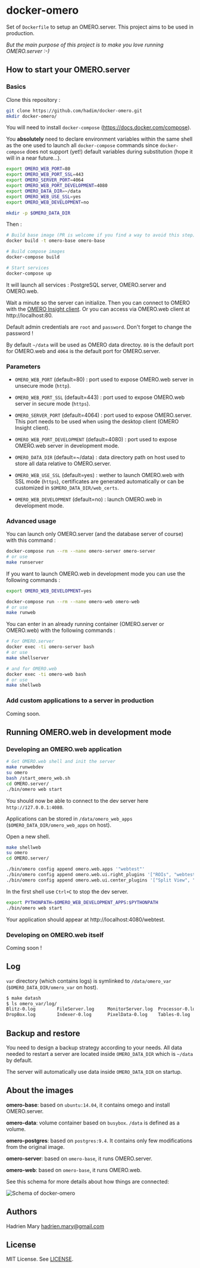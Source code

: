 # docker-omero

Set of `Dockerfile` to setup an OMERO.server. This project aims to be used in production.

_But the main purpose of this project is to make you love running OMERO.server :-)_

## How to start your OMERO.server

### Basics

Clone this repository :

```sh
git clone https://github.com/hadim/docker-omero.git
mkdir docker-omero/
```

You will need to install `docker-compose` (https://docs.docker.com/compose).

You __absolutely__ need to declare environment variables within the same shell as the one used to launch all `docker-compose` commands since `docker-compose` does not support (yet!) default variables during substitution (hope it will in a near future...).

```sh
export OMERO_WEB_PORT=80
export OMERO_WEB_PORT_SSL=443
export OMERO_SERVER_PORT=4064
export OMERO_WEB_PORT_DEVELOPMENT=4080
export OMERO_DATA_DIR=~/data
export OMERO_WEB_USE_SSL=yes
export OMERO_WEB_DEVELOPMENT=no

mkdir -p $OMERO_DATA_DIR
```

Then :

```sh
# Build base image (PR is welcome if you find a way to avoid this step)
docker build -t omero-base omero-base

# Build compose images
docker-compose build

# Start services
docker-compose up
```

It will launch all services : PostgreSQL server, OMERO.server and OMERO.web.

Wait a minute so the server can initialize. Then you can connect to OMERO with the [OMERO Insight client](http://downloads.openmicroscopy.org/latest/omero5). Or you can access via OMERO.web client at http://localhost:80.

Default admin credentials are `root` and `password`. Don't forget to change the password !

By default `~/data` will be used as OMERO data directoy. `80` is the default port for OMERO.web and `4064` is the default port for OMERO.server.

### Parameters

- `OMERO_WEB_PORT` (default=80) : port used to expose OMERO.web server in unsecure mode (`http`).

- `OMERO_WEB_PORT_SSL` (default=443) : port used to expose OMERO.web server in secure mode (`https`).

- `OMERO_SERVER_PORT` (default=4064) : port used to expose OMERO.server. This port needs to be used when using the desktop client (OMERO Insight client).

- `OMERO_WEB_PORT_DEVELOPMENT` (default=4080) : port used to expose OMERO.web server in development mode.

- `OMERO_DATA_DIR` (default=~/data) : data directory path on host used to store all data relative to OMERO.server.

- `OMERO_WEB_USE_SSL` (default=yes) : wether to launch OMERO.web with SSL mode (`https`), certificates are generated automatically or can be customized in `$OMERO_DATA_DIR/web_certs`.

- `OMERO_WEB_DEVELOPMENT` (default=no) : launch OMERO.web in development mode.

### Advanced usage

You can launch only OMERO.server (and the database server of course) with this command :

```sh
docker-compose run --rm --name omero-server omero-server
# or use
make runserver
```

If you want to launch OMERO.web in development mode you can use the following commands :

```sh
export OMERO_WEB_DEVELOPMENT=yes

docker-compose run --rm --name omero-web omero-web
# or use
make runweb
```

You can enter in an already running container (OMERO.server or OMERO.web) with the following commands :

```sh
# For OMERO.server
docker exec -ti omero-server bash
# or use
make shellserver

# and for OMERO.web
docker exec -ti omero-web bash
# or use
make shellweb
```

### Add custom applications to a server in production

Coming soon.

## Running OMERO.web in development mode

### Developing an OMERO.web application

```sh
# Get OMERO.web shell and init the server
make runwebdev
su omero
bash /start_omero_web.sh
cd OMERO.server/
./bin/omero web start
```

You should now be able to connect to the dev server here `http://127.0.0.1:4080`.

Applications can be stored in `/data/omero_web_apps` (`$OMERO_DATA_DIR/omero_web_apps` on host).

Open a new shell.

```sh
make shellweb
su omero
cd OMERO.server/

./bin/omero config append omero.web.apps '"webtest"'
./bin/omero config append omero.web.ui.right_plugins '["ROIs", "webtest/webclient_plugins/right_plugin.rois.js.html", "image_roi_tab"]'
./bin/omero config append omero.web.ui.center_plugins '["Split View", "webtest/webclient_plugins/center_plugin.splitview.js.html", "split_view_panel"]'
```

In the first shell use `Ctrl+C` to stop the dev server.

```sh
export PYTHONPATH=$OMERO_WEB_DEVELOPMENT_APPS:$PYTHONPATH
./bin/omero web start
```

Your application should appear at http://localhost:4080/webtest.

### Developing on OMERO.web itself

Coming soon !

## Log

`var` directory (which contains logs) is symlinked to `/data/omero_var` (`$OMERO_DATA_DIR/omero_var` on host).

```sh
$ make datash
$ ls omero_var/log/
Blitz-0.log        FileServer.log     MonitorServer.log  Processor-0.log    master.err
DropBox.log        Indexer-0.log      PixelData-0.log    Tables-0.log       master.out
```

## Backup and restore

You need to design a backup strategy according to your needs. All data needed to restart a server are located inside `OMERO_DATA_DIR` which is `~/data` by default.

The server will automatìcally use data inside `OMERO_DATA_DIR` on startup.

## About the images

**omero-base**: based on `ubuntu:14.04`, it contains omego and install OMERO.server.

**omero-data**: volume container based on `busybox`. `/data` is defined as a volume.

**omero-postgres**: based on `postgres:9.4`. It contains only few modifications from the original image.

**omero-server**: based on `omero-base`, it runs OMERO.server.

**omero-web**: based on `omero-base`, it runs OMERO.web.

See this schema for more details about how things are connected:

![Schema of docker-omero](schema.png)

## Authors

Hadrien Mary <hadrien.mary@gmail.com>

## License

MIT License. See [LICENSE](LICENSE).
